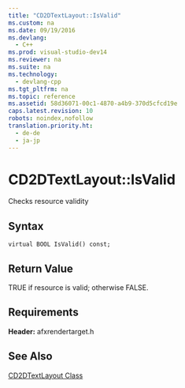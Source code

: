 ```yaml
---
title: "CD2DTextLayout::IsValid"
ms.custom: na
ms.date: 09/19/2016
ms.devlang: 
  - C++
ms.prod: visual-studio-dev14
ms.reviewer: na
ms.suite: na
ms.technology: 
  - devlang-cpp
ms.tgt_pltfrm: na
ms.topic: reference
ms.assetid: 58d36071-00c1-4870-a4b9-370d5cfcd19e
caps.latest.revision: 10
robots: noindex,nofollow
translation.priority.ht: 
  - de-de
  - ja-jp
---
```

# CD2DTextLayout::IsValid
Checks resource validity  
  
## Syntax  
  
```  
virtual BOOL IsValid() const;  
```  
  
## Return Value  
 TRUE if resource is valid; otherwise FALSE.  
  
## Requirements  
 **Header:** afxrendertarget.h  
  
## See Also  
 [CD2DTextLayout Class](../vs140/CD2DTextLayout-Class.md)